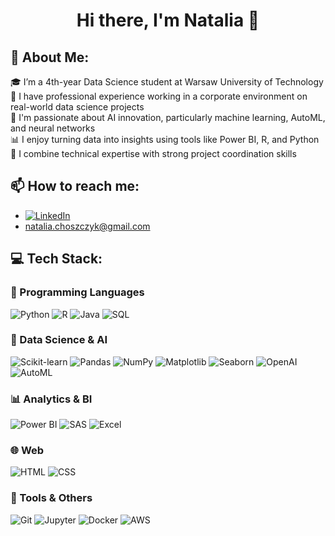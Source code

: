 <h1 align="center">
Hi there, I'm Natalia 👋
</h1>

## 💫 About Me:
🎓 I’m a 4th-year Data Science student at Warsaw University of Technology  
🏢 I have professional experience working in a corporate environment on real-world data science projects  
🧠 I'm passionate about AI innovation, particularly machine learning, AutoML, and neural networks  
📊 I enjoy turning data into insights using tools like Power BI, R, and Python  
🔄 I combine technical expertise with strong project coordination skills  

## 📫 How to reach me:
- [![LinkedIn](https://img.shields.io/badge/LinkedIn-%230077B5.svg?logo=linkedin&logoColor=white)](www.linkedin.com/in/nchoszczyk)  
- [natalia.choszczyk@gmail.com](mailto:natalia.choszczyk@gmail.com)

## 💻 Tech Stack:

### 🐍 Programming Languages  
![Python](https://img.shields.io/badge/python-3776AB.svg?style=for-the-badge&logo=python&logoColor=white) ![R](https://img.shields.io/badge/r-276DC3.svg?style=for-the-badge&logo=r&logoColor=white) ![Java](https://img.shields.io/badge/java-ED8B00.svg?style=for-the-badge&logo=java&logoColor=white) ![SQL](https://img.shields.io/badge/sql-336791.svg?style=for-the-badge&logo=postgresql&logoColor=white)

### 🧪 Data Science & AI  
![Scikit-learn](https://img.shields.io/badge/scikit--learn-F7931E.svg?style=for-the-badge&logo=scikit-learn&logoColor=white) ![Pandas](https://img.shields.io/badge/pandas-150458.svg?style=for-the-badge&logo=pandas&logoColor=white) ![NumPy](https://img.shields.io/badge/numpy-013243.svg?style=for-the-badge&logo=numpy&logoColor=white) ![Matplotlib](https://img.shields.io/badge/matplotlib-ffffff.svg?style=for-the-badge&logo=matplotlib&logoColor=black) ![Seaborn](https://img.shields.io/badge/seaborn-3776AB.svg?style=for-the-badge&logoColor=white) ![OpenAI](https://img.shields.io/badge/OpenAI-412991.svg?style=for-the-badge&logo=openai&logoColor=white) ![AutoML](https://img.shields.io/badge/AutoML-blueviolet?style=for-the-badge)

### 📊 Analytics & BI  
![Power BI](https://img.shields.io/badge/power%20bi-F2C811.svg?style=for-the-badge&logo=powerbi&logoColor=black) ![SAS](https://img.shields.io/badge/SAS%20Viya-0085C3.svg?style=for-the-badge&logoColor=white) ![Excel](https://img.shields.io/badge/Excel-217346?style=for-the-badge&logo=microsoft-excel&logoColor=white)

### 🌐 Web  
![HTML](https://img.shields.io/badge/html5-E34F26.svg?style=for-the-badge&logo=html5&logoColor=white) ![CSS](https://img.shields.io/badge/css3-1572B6.svg?style=for-the-badge&logo=css3&logoColor=white)

### 🔧 Tools & Others  
![Git](https://img.shields.io/badge/git-F05033.svg?style=for-the-badge&logo=git&logoColor=white) ![Jupyter](https://img.shields.io/badge/jupyter-F37626.svg?style=for-the-badge&logo=jupyter&logoColor=white) ![Docker](https://img.shields.io/badge/docker-2496ED.svg?style=for-the-badge&logo=docker&logoColor=white) ![AWS](https://img.shields.io/badge/AWS-232F3E.svg?style=for-the-badge&logo=amazon-aws&logoColor=white)

